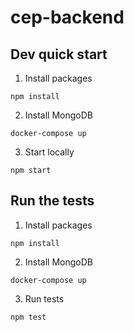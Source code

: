 # cep-backend

## Dev quick start ##

1. Install packages
````
npm install
````

2. Install MongoDB
````
docker-compose up
````

3. Start locally
````
npm start
````

## Run the tests ##

1. Install packages
````
npm install
````

2. Install MongoDB
````
docker-compose up
````

3. Run tests
````
npm test
````